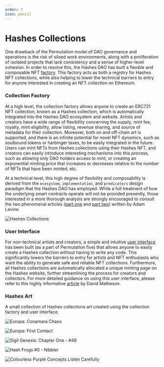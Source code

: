 ```yaml
---
order: 7
icon: pencil
---
```


# Hashes Collections

One drawback of the Permutation model of DAO governance and operations is the risk of siloed work environments, along with a proliferation of isolated projects that lack consistency and a sense of higher-level cohesion. In order to resolve this, the Hashes DAO has built a flexible and composable NFT [factory](https://etherscan.io/address/0x86cf8621b3ee3eb77d7effe9dc677d1cd39e9ce5). This factory acts as both a registry for Hashes NFT collections, while also helping to lower the technical barriers to entry for anyone interested in creating an NFT collection on Ethereum.

### Collection Factory

At a high level, the collection factory allows anyone to create an ERC721 NFT collection, known as a Hashes collection, which is automatically integrated into the Hashes DAO ecosystem and website. Artists and creators have a wide range of flexibility concerning the supply, mint fee, royalty, mint eligibility, allow listing, revenue sharing, and source of metadata for their collection. Moreover, both on and off-chain art is supported, and there is an infinite potential for novel NFT dynamics, such as soulbound tokens or harbinger taxes, to be easily integrated in the future. Users can mint NFTs from Hashes collections using their Hashes NFT, and creators can easily introduce interesting mechanisms into this process, such as allowing only DAO holders access to mint, or creating an exponential minting price that increases or decreases relative to the number of NFTs that have been minted, etc.

At a technical level, this high degree of flexibility and composability is derived from the `ecosystem`, `implementation`, and `predicate/s` design paradigm that the Hashes DAO has employed. While a full treatment of how the underlying smart contracts operate will not be provided presently, those interested in a more thorough analysis are strongly encouraged to consult the two phenomenal articles ([part one](https://medium.com/dex-labs/introducing-hashes-collections-ab50adb5f1a9) and [part two](https://medium.com/dex-labs/hashes-collections-technical-deep-dive-637e616c1e1a)) written by Adam Levine.

![Hashes Collections](./images/hashesCollections.png)

### User Interface

For non-technical artists and creators, a simple and intuitive [user interface](https://thehashes.xyz/collections/new) has been built (as a part of Permutation five) that allows anyone to easily create a Hashes collection without having to write any code. This significantly lowers the barriers to entry for artists and NFT enthusiasts who want the ability to generate safe and reliable NFT collections. Furthermore, all Hashes collections are automatically allocated a unique minting page on the Hashes website, further streamlining the process for creators and collectors. For more detailed guidance on using this user interface, please refer to this highly informative [article](https://paragraph.xyz/@mathesondavid/hashesdao-permutation-five) by David Matheson.

### Hashes Art

A small collection of Hashes collections art created using the collection factory and user interface.

![Europa: Conamara Chaos](./images/europa.png)

![Europa: First Contact](./images/first_contact_preview.png)

![Sigil Genesis: Chapter One - #48](./images/sigils48.png)

![Hash Frogs #0 - Nibbler](./images/hashFrog0Nibbler.png)

![Colourless Purple Concepts Listen Carefully](./images/chomsky0.png)